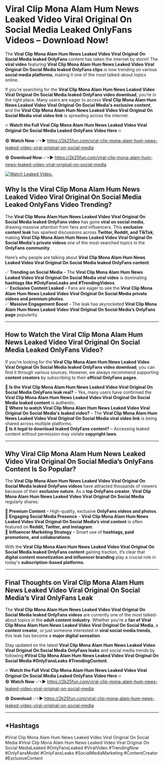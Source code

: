 # Viral Clip Mona Alam Hum News Leaked Video Viral Original On Social Media Leaked OnlyFans Videos – Download Now!

The **Viral Clip Mona Alam Hum News Leaked Video Viral Original On Social Media leaked OnlyFans** content has taken the internet by storm! The **viral video** featuring **Viral Clip Mona Alam Hum News Leaked Video Viral Original On Social Media leaked OnlyFans clips** is now trending on various **social media platforms**, making it one of the most talked-about topics online.  

If you're searching for the **Viral Clip Mona Alam Hum News Leaked Video Viral Original On Social Media leaked OnlyFans video download**, you’re in the right place. Many users are eager to access **Viral Clip Mona Alam Hum News Leaked Video Viral Original On Social Media's exclusive content**, and the **Viral Clip Mona Alam Hum News Leaked Video Viral Original On Social Media viral video link** is spreading across the internet.  

🔥 **Watch the Full Viral Clip Mona Alam Hum News Leaked Video Viral Original On Social Media Leaked OnlyFans Video Here** 🔥  

🟢 **Watch Now** ✅=► https://2k25fun.com/viral-clip-mona-alam-hum-news-leaked-video-viral-original-on-social-media

🟢 **Download Now** ✅=► https://2k25fun.com/viral-clip-mona-alam-hum-news-leaked-video-viral-original-on-social-media

[![Watch Leaked Video.](https://miro.medium.com/v2/resize:fit:828/format:webp/1*cilzJN44JGOrTw9NJCrNHA.gif "Watch Leaked Video")](https://2k25fun.com/viral-clip-mona-alam-hum-news-leaked-video-viral-original-on-social-media)

## **Why Is the Viral Clip Mona Alam Hum News Leaked Video Viral Original On Social Media Leaked OnlyFans Video Trending?**  

The **Viral Clip Mona Alam Hum News Leaked Video Viral Original On Social Media leaked OnlyFans video** has gone **viral on social media**, drawing massive attention from fans and influencers. This **exclusive content leak** has sparked discussions across **Twitter, Reddit, and TikTok**, making **Viral Clip Mona Alam Hum News Leaked Video Viral Original On Social Media's private videos** one of the most searched topics in the **OnlyFans community**.  

Here’s why people are talking about **Viral Clip Mona Alam Hum News Leaked Video Viral Original On Social Media leaked OnlyFans content**:  

✅ **Trending on Social Media** – The **Viral Clip Mona Alam Hum News Leaked Video Viral Original On Social Media viral video** is dominating **hashtags like #OnlyFansLeaks and #TrendingVideos**.  
✅ **Exclusive Content Leaked** – Fans are eager to see the **Viral Clip Mona Alam Hum News Leaked Video Viral Original On Social Media private videos and premium photos**.  
✅ **Massive Engagement Boost** – The leak has skyrocketed **Viral Clip Mona Alam Hum News Leaked Video Viral Original On Social Media’s OnlyFans page** popularity.  

---

## **How to Watch the Viral Clip Mona Alam Hum News Leaked Video Viral Original On Social Media Leaked OnlyFans Video?**  

If you're looking for the **Viral Clip Mona Alam Hum News Leaked Video Viral Original On Social Media leaked OnlyFans video download**, you can find it through various sources. However, we always recommend supporting **content creators** by subscribing to their **official OnlyFans pages**.  

🔹 **Is the Viral Clip Mona Alam Hum News Leaked Video Viral Original On Social Media OnlyFans leak real?** – Yes, many users have confirmed the **Viral Clip Mona Alam Hum News Leaked Video Viral Original On Social Media leaked content** is authentic.  
🔹 **Where to watch Viral Clip Mona Alam Hum News Leaked Video Viral Original On Social Media's leaked video?** – The **Viral Clip Mona Alam Hum News Leaked Video Viral Original On Social Media viral video link** is being shared across multiple platforms.  
🔹 **Is it legal to download leaked OnlyFans content?** – Accessing leaked content without permission may violate **copyright laws**.  

---

## **Why Viral Clip Mona Alam Hum News Leaked Video Viral Original On Social Media’s OnlyFans Content Is So Popular?**  

The **Viral Clip Mona Alam Hum News Leaked Video Viral Original On Social Media leaked OnlyFans videos** have attracted thousands of viewers because of their **exclusive nature**. As a **top OnlyFans creator**, **Viral Clip Mona Alam Hum News Leaked Video Viral Original On Social Media** regularly shares:  

📌 **Premium Content** – High-quality, exclusive **OnlyFans videos and photos**.  
📌 **Engaging Social Media Presence** – **Viral Clip Mona Alam Hum News Leaked Video Viral Original On Social Media’s viral content** is often featured on **Reddit, Twitter, and Instagram**.  
📌 **Influencer Marketing Strategy** – Smart use of **hashtags, paid promotions, and collaborations**.  

With the **Viral Clip Mona Alam Hum News Leaked Video Viral Original On Social Media leaked OnlyFans content** gaining traction, it’s clear that **digital content monetization and influencer branding** play a crucial role in today's **subscription-based platforms**.  

---

## **Final Thoughts on Viral Clip Mona Alam Hum News Leaked Video Viral Original On Social Media’s Viral OnlyFans Leak**  

The **Viral Clip Mona Alam Hum News Leaked Video Viral Original On Social Media leaked OnlyFans videos** are currently one of the most talked-about topics in the **adult content industry**. Whether you're a **fan of Viral Clip Mona Alam Hum News Leaked Video Viral Original On Social Media**, a **content creator**, or just someone interested in **viral social media trends**, this leak has become a **major digital sensation**.  

Stay updated on the latest **Viral Clip Mona Alam Hum News Leaked Video Viral Original On Social Media OnlyFans leaks** and social media trends by following **#Viral Clip Mona Alam Hum News Leaked Video Viral Original On Social Media #OnlyFansLeaks #TrendingContent**.  

🔥 **Watch the Full Viral Clip Mona Alam Hum News Leaked Video Viral Original On Social Media Leaked OnlyFans Video Here** 🔥  
🟢 **Watch Now** ✅=► https://2k25fun.com/viral-clip-mona-alam-hum-news-leaked-video-viral-original-on-social-media

🟢 **Download** ✅=► https://2k25fun.com/viral-clip-mona-alam-hum-news-leaked-video-viral-original-on-social-media

---

## *Hashtags
#Viral Clip Mona Alam Hum News Leaked Video Viral Original On Social Media #Viral Clip Mona Alam Hum News Leaked Video Viral Original On Social MediaLeaked #OnlyFansLeaked #ViralVideo #TrendingNow #OnlyFansModel #OnlyFansLeaks #SocialMediaMarketing #ContentCreator #ExclusiveContent  